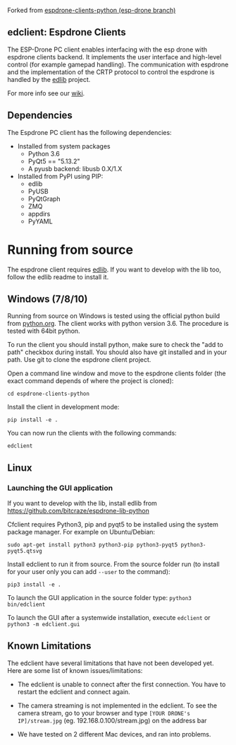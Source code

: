 Forked from [espdrone-clients-python (esp-drone branch)](https://github.com/leeebo/espdrone-clients-python/tree/esp-drone)

## edclient: Espdrone Clients


The ESP-Drone PC client enables interfacing with the esp drone with espdrone clients backend.
It implements the user interface and high-level control (for example gamepad handling).
The communication with espdrone and the implementation of the CRTP protocol to control the espdrone is handled by the [edlib](https://github.com/NelsenEW/espdrone-lib-python) project.

For more info see our [wiki](http://wiki.bitcraze.se/ "Bitcraze Wiki").

## Dependencies

The Espdrone PC client has the following dependencies:

* Installed from system packages
  * Python 3.6
  * PyQt5 == "5.13.2"
  * A pyusb backend: libusb 0.X/1.X
* Installed from PyPI using PIP:
  * edlib
  * PyUSB
  * PyQtGraph
  * ZMQ
  * appdirs
  * PyYAML

# Running from source

The espdrone client requires [edlib](https://github.com/NelsenEW/espdrone-lib-python/).
If you want to develop with the lib too, follow the edlib readme to install it.

## Windows (7/8/10)

Running from source on Windows is tested using the official python build from [python.org](https://python.org). The client works with python version 3.6. The procedure is tested with 64bit python.

To run the client you should install python, make sure to check the "add to path" checkbox during install. You should also have git installed and in your path. Use git to clone the espdrone client project.

Open a command line window and move to the espdrone clients folder (the exact command depends of where the project is cloned):
```
cd espdrone-clients-python
```

Install the client in development mode:
```
pip install -e .
```

You can now run the clients with the following commands:
```
edclient
```


## Linux

### Launching the GUI application

If you want to develop with the lib, install edlib from https://github.com/bitcraze/espdrone-lib-python

Cfclient requires Python3, pip and pyqt5 to be installed using the system package manager. For example on Ubuntu/Debian:
```
sudo apt-get install python3 python3-pip python3-pyqt5 python3-pyqt5.qtsvg
```

Install edclient to run it from source. From the source folder run (to install
for your user only you can add ```--user``` to the command):
```
pip3 install -e .
```
To launch the GUI application in the source folder type:
```python3 bin/edclient```

To launch the GUI after a systemwide installation, execute ```edclient``` or ```python3 -m edclient.gui```

## Known Limitations
The edclient have several limitations that have not been developed yet. Here are some list of known issues/limitations:

- The edclient is unable to connect after the first connection. You have to restart the edclient and connect again.

- The camera streaming is not implemented in the edclient. To see the camera stream, go to your browser and type `[YOUR DRONE's IP]/stream.jpg` (eg. 192.168.0.100/stream.jpg) on the address bar 

- We have tested on 2 different Mac devices, and ran into problems.


